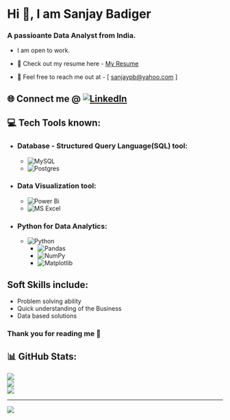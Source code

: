 # Hi 👋, I am Sanjay Badiger

### A passioante Data Analyst from India.


* I am open to work.
  
* 📑 Check out my resume here - [My Resume](https://drive.google.com/file/d/1nDRSgo6uSDDxwaVu6-4Dje0N4YCpH4Ix/view?usp=drive_link)
  
* 📧 Feel free to reach me out at - [ sanjaypb@yahoo.com ]

## 🌐 Connect me @ [![LinkedIn](https://img.shields.io/badge/LinkedIn-%230077B5.svg?logo=linkedin&logoColor=white)](https://linkedin.com/in/sanjay-badiger) 


## 💻 Tech Tools known:
* ### Database - Structured Query Language(SQL) tool:
    - ![MySQL](https://img.shields.io/badge/mysql-4479A1.svg?style=flat&logo=mysql&logoColor=white)
    - ![Postgres](https://img.shields.io/badge/postgres-%23316192.svg?style=flat&logo=postgresql&logoColor=white)
* ### Data Visualization tool:
    - ![Power Bi](https://img.shields.io/badge/power_bi-F2C811?style=flat&logo=powerbi&logoColor=black)
    - ![MS Excel](https://img.shields.io/badge/ms-excel-F2C811?style=flat&logo=msexcel&logoColor=black)
* ### Python for Data Analytics:
  - ![Python](https://img.shields.io/badge/python-3670A0?style=flat&logo=python&logoColor=ffdd54)
      - ![Pandas](https://img.shields.io/badge/pandas-%23150458.svg?style=flat&logo=pandas&logoColor=white)
      - ![NumPy](https://img.shields.io/badge/numpy-%23013243.svg?style=flat&logo=numpy&logoColor=white)
      - ![Matplotlib](https://img.shields.io/badge/Matplotlib-%23ffffff.svg?style=flat&logo=Matplotlib&logoColor=black)

## Soft Skills include:
* Problem solving ability
* Quick understanding of the Business
* Data based solutions


### Thank you for reading me 🙂



## 📊 GitHub Stats:
![](https://github-readme-stats.vercel.app/api?username=SanjayPB-theDataAnalyst&theme=default_repocard&hide_border=true&include_all_commits=false&count_private=false)<br/>
![](https://github-readme-streak-stats.herokuapp.com/?user=SanjayPB-theDataAnalyst&theme=default_repocard&hide_border=true)<br/>
![](https://github-readme-stats.vercel.app/api/top-langs/?username=SanjayPB-theDataAnalyst&theme=default_repocard&hide_border=true&include_all_commits=false&count_private=false&layout=compact)

---
[![](https://visitcount.itsvg.in/api?id=SanjayPB-theDataAnalyst&icon=0&color=1)](https://visitcount.itsvg.in)

<!-- Proudly created with GPRM ( https://gprm.itsvg.in ) -->

